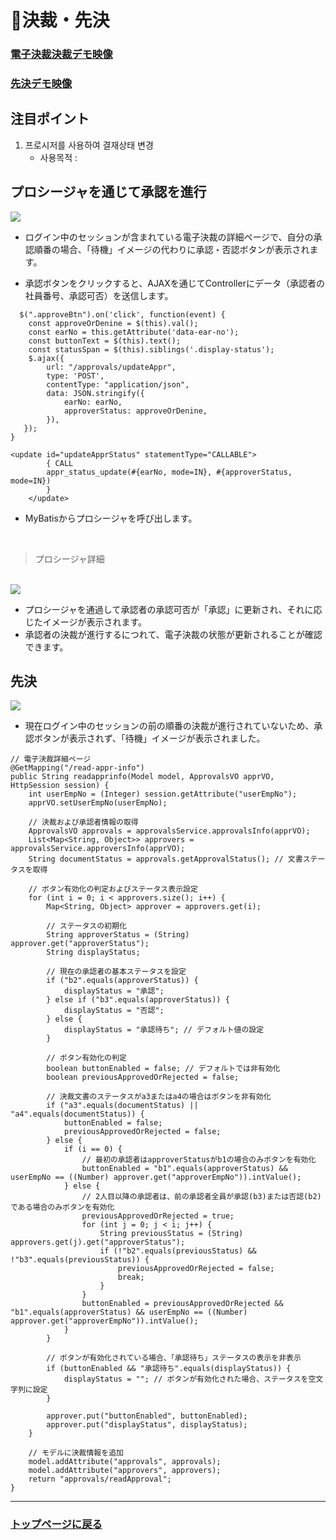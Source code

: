 # 📝決裁・先決

### <a href="https://youtu.be/6CGdhDFVPsE">電子決裁決裁デモ映像</a>
### <a href="https://youtu.be/3FdpodYiA90">先決デモ映像</a>

## 注目ポイント
 1. 프로시저를 사용하여 결재상태 변경
    - 사용목적 : 

## プロシージャを通じて承認を進行
<img src="https://github.com/leewoosang-hub/CollaVore/blob/master/images/accepctOrDenine.png">

- ログイン中のセッションが含まれている電子決裁の詳細ページで、自分の承認順番の場合、「待機」イメージの代わりに承認・否認ボタンが表示されます。
  
- 承認ボタンをクリックすると、AJAXを通じてControllerにデータ（承認者の社員番号、承認可否）を送信します。
  
```
  $(".approveBtn").on('click', function(event) {
	const approveOrDenine = $(this).val();
    const earNo = this.getAttribute('data-ear-no');
    const buttonText = $(this).text();
    const statusSpan = $(this).siblings('.display-status');
    $.ajax({
        url: "/approvals/updateAppr",
        type: 'POST',
        contentType: "application/json",
        data: JSON.stringify({
            earNo: earNo,
            approverStatus: approveOrDenine,
        }),
   });
}
```

```
<update id="updateApprStatus" statementType="CALLABLE">
		{ CALL
		appr_status_update(#{earNo, mode=IN}, #{approverStatus, mode=IN})
		}
	</update>
```

- MyBatisからプロシージャを呼び出します。

 <br>

 <!-- 프로시저 상세 -->
 > プロシージャ詳細

<br>

<img src="https://github.com/leewoosang-hub/CollaVore/blob/master/images/approval_process.png">

- プロシージャを通過して承認者の承認可否が「承認」に更新され、それに応じたイメージが表示されます。
- 承認者の決裁が進行するにつれて、電子決裁の状態が更新されることが確認できます。

## 先決

<img src="https://github.com/leewoosang-hub/CollaVore/blob/master/images/not_yet.png">

- 現在ログイン中のセッションの前の順番の決裁が進行されていないため、承認ボタンが表示されず、「待機」イメージが表示されました。

```
// 電子決裁詳細ページ
@GetMapping("/read-appr-info")
public String readapprinfo(Model model, ApprovalsVO apprVO, HttpSession session) {
    int userEmpNo = (Integer) session.getAttribute("userEmpNo");
    apprVO.setUserEmpNo(userEmpNo);
    
    // 決裁および承認者情報の取得
    ApprovalsVO approvals = approvalsService.approvalsInfo(apprVO);
    List<Map<String, Object>> approvers = approvalsService.approversInfo(apprVO);
    String documentStatus = approvals.getApprovalStatus(); // 文書ステータスを取得

    // ボタン有効化の判定およびステータス表示設定
    for (int i = 0; i < approvers.size(); i++) {
        Map<String, Object> approver = approvers.get(i);
        
        // ステータスの初期化
        String approverStatus = (String) approver.get("approverStatus");
        String displayStatus;

        // 現在の承認者の基本ステータスを設定
        if ("b2".equals(approverStatus)) {
            displayStatus = "承認";
        } else if ("b3".equals(approverStatus)) {
            displayStatus = "否認";
        } else {
            displayStatus = "承認待ち"; // デフォルト値の設定
        }

        // ボタン有効化の判定
        boolean buttonEnabled = false; // デフォルトでは非有効化
        boolean previousApprovedOrRejected = false;

        // 決裁文書のステータスがa3またはa4の場合はボタンを非有効化
        if ("a3".equals(documentStatus) || "a4".equals(documentStatus)) {
            buttonEnabled = false;
            previousApprovedOrRejected = false;
        } else {
            if (i == 0) {
                // 最初の承認者はapproverStatusがb1の場合のみボタンを有効化
                buttonEnabled = "b1".equals(approverStatus) && userEmpNo == ((Number) approver.get("approverEmpNo")).intValue();
            } else {
                // 2人目以降の承認者は、前の承認者全員が承認(b3)または否認(b2)である場合のみボタンを有効化
                previousApprovedOrRejected = true;
                for (int j = 0; j < i; j++) {
                    String previousStatus = (String) approvers.get(j).get("approverStatus");
                    if (!"b2".equals(previousStatus) && !"b3".equals(previousStatus)) {
                        previousApprovedOrRejected = false;
                        break;
                    }
                }
                buttonEnabled = previousApprovedOrRejected && "b1".equals(approverStatus) && userEmpNo == ((Number) approver.get("approverEmpNo")).intValue();
            }
        }

        // ボタンが有効化されている場合、「承認待ち」ステータスの表示を非表示
        if (buttonEnabled && "承認待ち".equals(displayStatus)) {
            displayStatus = ""; // ボタンが有効化された場合、ステータスを空文字列に設定
        }

        approver.put("buttonEnabled", buttonEnabled);
        approver.put("displayStatus", displayStatus);
    }

    // モデルに決裁情報を追加
    model.addAttribute("approvals", approvals);
    model.addAttribute("approvers", approvers);
    return "approvals/readApproval";
}
```

----
### <a href="https://github.com/leewoosang-hub/CollaVore">トップページに戻る
